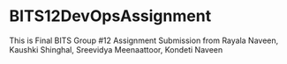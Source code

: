 # BITS12DevOpsAssignment
This is Final BITS Group #12 Assignment Submission from Rayala Naveen, Kaushki Shinghal, Sreevidya Meenaattoor, Kondeti Naveen
